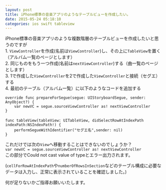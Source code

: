 ```yaml
---
layout: post
title: iPhone標準の音楽アプリのようなテーブルビューを作成したい。
date: 2015-05-24 05:18:10
categories: ios swift tableview
---
```

<!-- {% raw %} -->
<p>iPhone標準の音楽アプリのような複数階層のテーブルビューを作成したいと思うのですが<br>
1. <code>ViewController</code>を作成(名前は<code>ViewController</code>)し、その上に<code>TableView</code>を置く（アルバム一覧のページとします）<br>
2. 同じものをもう一つ作成(名前は<code>nextViewController</code>)する（曲一覧のページとします）<br>
3. 1で作成した<code>ViewController</code>を2で作成した<code>ViewController</code>と接続（セグエ）する<br>
4. 最初のテーブル（アルバム一覧）に以下のようなコードを追加する</p>

<pre><code>override func prepareForSegue(segue: UIStoryboardSegue, sender: AnyObject?) {
    var newVC = segue.sourceViewController as! nextViewController
}

func tableView(tableView: UITableView, didSelectRowAtIndexPath　indexPath:NSIndexPath!) {
    performSegueWithIdentifier("セグエ名",sender: nil)
}
</code></pre>

<p>これだけでは次の<code>View</code>へ移動することはできないのでしょうか？<br>
<code>var newVC = segue.sourceViewController as! nextViewController</code><br>
この部分でCould not cast value of typeとエラー出力されます。</p>

<p>(<code>cellForRowAtIndexPath</code>や<code>numberOfRowsInSection</code>などのテーブル構成に必要なデータは入力し、正常に表示されていることを確認しました。)</p>

<p>何が足りないかご指導お願いいたします。</p>
<!-- {% endraw %} -->
